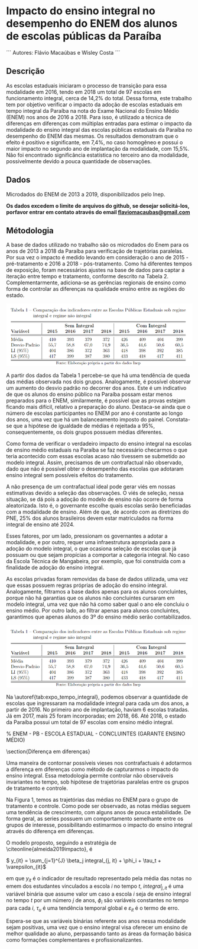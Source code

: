 # Impacto do ensino integral no desempenho do ENEM dos alunos de escolas públicas da Paraíba

´´´
Autores: Flávio Macaúbas e Wisley Costa
´´´

## Descrição

As escolas estaduais iniciaram o processo de transição para essa modalidade em 2016, tendo
em 2018 um total de 97 escolas em funcionamento integral, cerca de 14,2% do total. Dessa
forma, este trabalho tem por objetivo verificar o impacto da adoção de escolas estaduais
em tempo integral da Paraíba na nota do Exame Nacional do Ensino Médio (ENEM) nos
anos de 2016 a 2018. Para isso, é utilizado a técnica de diferenças em diferenças com
múltiplas entradas para estimar o impacto da modalidade do ensino integral das escolas
públicas estaduais da Paraíba no desempenho do ENEM das mesmas. Os resultados
demonstram que o efeito é positivo e significante, em 7,4%, no caso homogêneo e possui
o maior impacto no segundo ano de implantação da modalidade, com 15,5%. Não foi
encontrado significância estatística no terceiro ano da modalidade, possivelmente devido a
pouca quantidade de observações.


## Dados

Microdados do ENEM de 2013 a 2019, disponibilizados pelo Inep.

**Os dados excedem o limite de arquivos do github, se desejar solicitá-los, porfavor entrar em contato através do email flaviomacaubas@gmail.com**

## Métodologia

A base de dados utilizado no trabalho são os microdados do Enem para os anos de 2013 a 2018 da Paraíba para verificação de trajetórias paralelas. Por sua vez o impacto é medido levando em consideração o ano de 2015 - pré-tratamento e 2016 a 2018 - pós-tratamento. Como há diferentes tempos de exposição, foram necessários ajustes na base de dados para captar a iteração entre tempo e tratamento, conforme descrito na Tabela 2. Complementarmente, adiciona-se as gerências regionais de ensino como forma de controlar as diferenças na qualidade ensino entre as regiões do estado.

![tabela_1](https://github.com/FlavioMacaubas/Portfolio/blob/master/impacto-ensino-integral-pb/imagens/tabela_1.png)

A partir dos dados da Tabela 1 percebe-se que há uma tendência de queda das médias observada nos dois grupos. Analogamente, é possível observar um aumento do desvio padrão no decorrer dos anos. Este é um indicativo de que os alunos do ensino público na Paraíba possam estar menos preparados para o ENEM, similarmente, é possível que as provas estejam ficando mais difícil, relativo a preparação do aluno. Destaca-se ainda que o número de escolas participantes no ENEM por ano é constante ao longo dos anos, uma vez que há um balanceamento imposto do painel. Constata-se que a hipótese de igualdade de médias é rejeitada a 95\%, consequentemente, os dois grupos possuem médias diferentes.

Como forma de verificar o verdadeiro impacto do ensino integral na escolas de ensino médio estaduais na Paraíba se faz necessário checarmos o que teria acontecido com essas escolas acaso não tivessem se submetido ao modelo integral. Assim, precisamos de um contrafactual não observado, dado que não é possível obter o desempenho das escolas que adotaram ensino integral sem possíveis efeitos do tratamento.

A não presença de um contrafactual ideal pode gerar viés em nossas estimativas devido a seleção das observações. O viés de seleção, nessa situação, se dá pois a adoção do modelo de ensino não ocorre de forma aleatorizada. Isto é, o governante escolhe quais escolas serão beneficiadas com a modalidade de ensino. Além de que, de acordo com as diretrizes do PNE, 25\% dos alunos brasileiros devem estar matriculados na forma integral de ensino até 2024.

Esses fatores, por um lado, pressionam os governantes a adotar a modalidade, e por outro, requer uma infraestrutura apropriada para a adoção do modelo integral, o que ocasiona seleção de escolas que já possuam ou que sejam propícias a comportar a categoria integral. No caso da Escola Técnica de Mangabeira, por exemplo, que foi construída com a finalidade de adoção do ensino integral.

As escolas privadas foram removidas da base de dados utilizada, uma vez que essas possuem regras próprias de adoção do ensino integral. Analogamente, filtramos a base dados apenas para os alunos concluintes, porque não há garantias que os alunos não concluintes cursaram em modelo integral, uma vez que não há como saber qual o ano ele concluiu o ensino médio. Por outro lado, ao filtrar apenas para alunos concluintes, garantimos que apenas alunos do 3º do ensino médio serão contabilizados.

![tabela_2](https://github.com/FlavioMacaubas/Portfolio/blob/master/impacto-ensino-integral-pb/imagens/tabela_2.png)


Na \autoref{tab:expo_tempo_integral}, podemos observar a quantidade de escolas que ingressaram na modalidade integral para cada um dos anos, a partir de 2016. No primeiro ano de implantação, haviam 6 escolas tratadas. Já em 2017, mais 25 foram incorporadas; em 2018, 66. Até 2018, o estado da Paraíba possui um total de 97 escolas com ensino médio integral.

% ENEM - PB - ESCOLA ESTADUAL - CONCLUINTES (GARANTE ENSINO MÉDIO)

\section{Diferença em diferenças}

Uma maneira de contornar possíveis vieses nos contrafactuais é adotarmos a diferença em diferenças como método de capturarmos o impacto do ensino integral. Essa metodologia permite controlar não observáveis invariantes no tempo, sob hipótese de trajetórias paralelas entre os grupos de tratamento e controle.

Na Figura 1, temos as trajetórias das médias no ENEM para o grupo de tratamento e controle. Como pode ser observado, as notas médias seguem uma tendência de crescimento, com alguns anos de pouca estabilidade. De forma geral, as series possuem um comportamento semelhante entre os grupos de interesse, possibilitando estimarmos o impacto do ensino integral através do diferença em diferenças.


O modelo proposto,  seguindo a estratégia de \citeonline{almeida2019impacto}, é 


   $ y_{it} = \sum_{j=1}^{J} \beta_j integral_{j, it} + \phi_i + \tau_t + \varepsilon_{it}$

em que $y_{it}$ é o indicador de resultado representado pela média das notas no emem dos estudantes vinculados a escola $i$ no tempo $t$, $integral_{j, it}$ é uma variável binária que assume valor um caso a escola $i$ seja de ensino integral no tempo $t$ por um número $j$ de anos, $\phi_{i}$ são variáveis constantes no tempo para cada $i$, $\tau_u$ é uma tendência temporal global e $\varepsilon_{it}$ é o termo de erro.  

Espera-se que as variáveis binárias referente aos anos nessa modalidade sejam positivas, uma vez que o ensino integral visa oferecer um ensino de melhor qualidade ao aluno, perpassando tanto as áreas da formação básica como formações complementares e profissionalizantes. 


